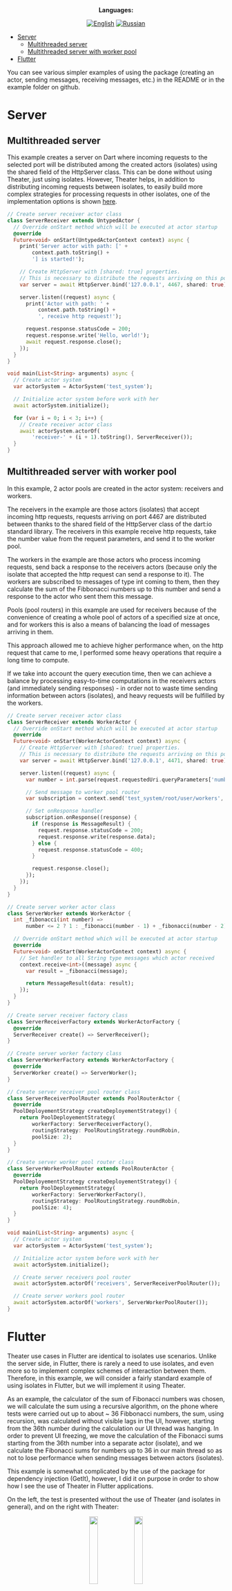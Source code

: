 <div align="center">

**Languages:**
  
[![English](https://img.shields.io/badge/Language-English-blue?style=?style=flat-square)](https://github.com/GlebBatykov/theater/tree/main/example/README.md)
[![Russian](https://img.shields.io/badge/Language-Russian-blue?style=?style=flat-square)](https://github.com/GlebBatykov/theater/tree/main/example/README.ru.md)
  
</div>  

- [Server](#server)
  - [Multithreaded server](#multithreaded-server)
  - [Multithreaded server with worker pool](#multithreaded-server-with-worker-pool)
- [Flutter](#flutter)

You can see various simpler examples of using the package (creating an actor, sending messages, receiving messages, etc.) in the README or in the example folder on github.

# Server

## Multithreaded server

This example creates a server on Dart where incoming requests to the selected port will be distributed among the created actors (isolates) using the shared field of the HttpServer class. This can be done without using Theater, just using isolates. However, Theater helps, in addition to distributing incoming requests between isolates, to easily build more complex strategies for processing requests in other isolates, one of the implementation options is shown [here](#multithreaded-server-with-worker-pool).

```dart
// Create server receiver actor class
class ServerReceiver extends UntypedActor {
  // Override onStart method which will be executed at actor startup
  @override
  Future<void> onStart(UntypedActorContext context) async {
    print('Server actor with path: [' +
        context.path.toString() +
        '] is started!');

    // Create HttpServer with [shared: true] properties.
    // This is necessary to distribute the requests arriving on this port among all actors (isolates) listening on it.
    var server = await HttpServer.bind('127.0.0.1', 4467, shared: true);

    server.listen((request) async {
      print('Actor with path: ' +
          context.path.toString() +
          ', receive http request!');

      request.response.statusCode = 200;
      request.response.write('Hello, world!');
      await request.response.close();
    });
  }
}

void main(List<String> arguments) async {
  // Create actor system
  var actorSystem = ActorSystem('test_system');

  // Initialize actor system before work with her
  await actorSystem.initialize();

  for (var i = 0; i < 3; i++) {
    // Create receiver actor class
    await actorSystem.actorOf(
        'receiver-' + (i + 1).toString(), ServerReceiver());
  }
}
```

## Multithreaded server with worker pool

In this example, 2 actor pools are created in the actor system: receivers and workers.

The receivers in the example are those actors (isolates) that accept incoming http requests, requests arriving on port 4467 are distributed between thanks to the shared field of the HttpServer class of the dart:io standard library. The receivers in this example receive http requests, take the number value from the request parameters, and send it to the worker pool.

The workers in the example are those actors who process incoming requests, send back a response to the receivers actors (because only the isolate that accepted the http request can send a response to it). The workers are subscribed to messages of type int coming to them, then they calculate the sum of the Fibbonacci numbers up to this number and send a response to the actor who sent them this message.

Pools (pool routers) in this example are used for receivers because of the convenience of creating a whole pool of actors of a specified size at once, and for workers this is also a means of balancing the load of messages arriving in them.

This approach allowed me to achieve higher performance when, on the http request that came to me, I performed some heavy operations that require a long time to compute.

If we take into account the query execution time, then we can achieve a balance by processing easy-to-time computations in the receivers actors (and immediately sending responses) - in order not to waste time sending information between actors (isolates), and heavy requests will be fulfilled by the workers.

```dart
// Create server receiver actor class
class ServerReceiver extends WorkerActor {
  // Override onStart method which will be executed at actor startup
  @override
  Future<void> onStart(WorkerActorContext context) async {
    // Create HttpServer with [shared: true] properties.
    // This is necessary to distribute the requests arriving on this port among all actors (isolates) listening on it.
    var server = await HttpServer.bind('127.0.0.1', 4471, shared: true);

    server.listen((request) async {
      var number = int.parse(request.requestedUri.queryParameters['number']!);

      // Send message to worker pool router
      var subscription = context.send('test_system/root/user/workers', number);

      // Set onResponse handler
      subscription.onResponse((response) {
        if (response is MessageResult) {
          request.response.statusCode = 200;
          request.response.write(response.data);
        } else {
          request.response.statusCode = 400;
        }

        request.response.close();
      });
    });
  }
}

// Create server worker actor class
class ServerWorker extends WorkerActor {
  int _fibonacci(int number) =>
      number <= 2 ? 1 : _fibonacci(number - 1) + _fibonacci(number - 2);

  // Override onStart method which will be executed at actor startup
  @override
  Future<void> onStart(WorkerActorContext context) async {
    // Set handler to all String type messages which actor received
    context.receive<int>((message) async {
      var result = _fibonacci(message);

      return MessageResult(data: result);
    });
  }
}

// Create server receiver factory class
class ServerReceiverFactory extends WorkerActorFactory {
  @override
  ServerReceiver create() => ServerReceiver();
}

// Create server worker factory class
class ServerWorkerFactory extends WorkerActorFactory {
  @override
  ServerWorker create() => ServerWorker();
}

// Create server receiver pool router class
class ServerReceiverPoolRouter extends PoolRouterActor {
  @override
  PoolDeployementStrategy createDeployementStrategy() {
    return PoolDeployementStrategy(
        workerFactory: ServerReceiverFactory(),
        routingStrategy: PoolRoutingStrategy.roundRobin,
        poolSize: 2);
  }
}

// Create server worker pool router class
class ServerWorkerPoolRouter extends PoolRouterActor {
  @override
  PoolDeployementStrategy createDeployementStrategy() {
    return PoolDeployementStrategy(
        workerFactory: ServerWorkerFactory(),
        routingStrategy: PoolRoutingStrategy.roundRobin,
        poolSize: 4);
  }
}

void main(List<String> arguments) async {
  // Create actor system
  var actorSystem = ActorSystem('test_system');

  // Initialize actor system before work with her
  await actorSystem.initialize();

  // Create server receivers pool router
  await actorSystem.actorOf('receivers', ServerReceiverPoolRouter());

  // Create server workers pool router
  await actorSystem.actorOf('workers', ServerWorkerPoolRouter());
}
```

# Flutter

Theater use cases in Flutter are identical to isolates use scenarios. Unlike the server side, in Flutter, there is rarely a need to use isolates, and even more so to implement complex schemes of interaction between them. Therefore, in this example, we will consider a fairly standard example of using isolates in Flutter, but we will implement it using Theater.

As an example, the calculator of the sum of Fibonacci numbers was chosen, we will calculate the sum using a recursive algorithm, on the phone where tests were carried out up to about ~ 36 Fibbonacci numbers, the sum, using recursion, was calculated without visible lags in the UI, however, starting from the 36th number during the calculation our UI thread was hanging. In order to prevent UI freezing, we move the calculation of the Fibonacci sums starting from the 36th number into a separate actor (isolate), and we calculate the Fibonacci sums for numbers up to 36 in our main thread so as not to lose performance when sending messages between actors (isolates).

This example is somewhat complicated by the use of the package for dependency injection (GetIt), however, I did it on purpose in order to show how I see the use of Theater in Flutter applications.

On the left, the test is presented without the use of Theater (and isolates in general), and on the right with Theater:

<div align="center">
  <img src="https://i.ibb.co/LPn96mP/In-Ui-Thread.gif" width="20%" display="inline-block"/>
  <img src="https://i.ibb.co/nQQVMc5/In-Other-Isolate.gif" width="20%" display="inline-block"/>
</div>

```dart
void main() async {
  // Initialize dependencies
  await InjectionContainer.initialize();

  // Run application
  runApp(const Application());
}

abstract class InjectionContainer {
  static Future<void> initialize() async {
    // Get [GetIt] instance
    var getIt = GetIt.instance;

    // Register dependency of [ActorSystem]
    getIt.registerLazySingletonAsync<ActorSystem>(() async {
      // Create actor system
      var system = ActorSystem('test_system');

      // Initialize actor system before work with her
      await system.initialize();

      return system;
    }, dispose: (system) async {
      // Dispose actor system
      await system.dispose();
    });

    // Register dependency of [LocalActorRef] with instance name 'test_actor_ref' to actor with name 'test_actor'
    getIt.registerLazySingletonAsync<LocalActorRef>(() async {
      // Get [ActorSystem] dependency for [GetIt]
      var system = await getIt.getAsync<ActorSystem>();

      // Create top-level actor in actor system with name 'test_actor'
      var ref = await system.actorOf('test_actor', TestActor());

      return ref;
    }, instanceName: 'test_actor_ref');
  }
}

// Create actor class
class TestActor extends UntypedActor {
  // Override onStart method which will be executed at actor startup
  @override
  Future<void> onStart(UntypedActorContext context) async {
    // Set handler to all int type messages which actor received
    context.receive<int>((message) async {
      // Calculate result
      var result = Fibonacci.calculate(message);

      // Send message result
      return MessageResult(data: result);
    });
  }
}

abstract class Fibonacci {
  static int calculate(int number) =>
      number <= 2 ? 1 : calculate(number - 1) + calculate(number - 2);
}

class Application extends StatelessWidget {
  const Application({Key? key}) : super(key: key);

  @override
  Widget build(BuildContext context) {
    return MaterialApp(
      title: 'flutter_theater_example_application',
      home: Scaffold(
        body: Container(
          margin: const EdgeInsets.all(50),
          child: Column(
            mainAxisAlignment: MainAxisAlignment.center,
            children: const [
              FibonacciCalculator(),
              Padding(
                  padding: EdgeInsets.only(top: 10),
                  child: SizedBox(
                    width: 200,
                    height: 150,
                    child: TestAnimation(),
                  ))
            ],
          ),
        ),
      ),
    );
  }
}

class FibonacciCalculator extends StatefulWidget {
  const FibonacciCalculator({Key? key}) : super(key: key);

  @override
  State<StatefulWidget> createState() => _FibonacciCalculatorState();
}

class _FibonacciCalculatorState extends State<FibonacciCalculator> {
  final TextEditingController _textEditingController = TextEditingController();

  late final LocalActorRef _ref;

  String _result = '';

  // Get dependency for [GetIt]
  Future<void> _initialize() async {
    // Get instance of [LocalActorRef] with name 'test_actor_ref'
    _ref = await GetIt.instance
        .getAsync<LocalActorRef>(instanceName: 'test_actor_ref');
  }

  @override
  Widget build(BuildContext context) {
    return FutureBuilder(
        future: _initialize(),
        builder: (context, snapshot) {
          return Center(
              child: Column(
                  mainAxisAlignment: MainAxisAlignment.center,
                  children: [
                const Text('Fibonacci calculator',
                    style: TextStyle(fontSize: 20)),
                TextFormField(
                    controller: _textEditingController,
                    keyboardType: TextInputType.number),
                Padding(
                  padding: const EdgeInsets.only(top: 20, bottom: 20),
                  child: ElevatedButton(
                      style: ButtonStyle(
                          minimumSize:
                              MaterialStateProperty.all(const Size(125, 50))),
                      onPressed: () async {
                        if (_textEditingController.text.isNotEmpty) {
                          var number = int.parse(_textEditingController.text);

                          late int result;

                          // Check number
                          if (number < 36) {
                            result = Fibonacci.calculate(number);
                          } else {
                            // Send message to actor
                            var subscription = _ref.send(number);

                            // Wait response from actor
                            var response = await subscription.stream.first;

                            result = (response as MessageResult).data;
                          }

                          setState(() {
                            // Set new state of _result
                            _result = result.toString();
                          });
                        } else {
                          // Show snack bar if field is empty
                          ScaffoldMessenger.of(context).showSnackBar(
                              const SnackBar(content: Text('Field is empty')));
                        }
                      },
                      child: const Text('Calculate',
                          style: TextStyle(fontSize: 16))),
                ),
                if (_result.isNotEmpty)
                  Text('Result: ' + _result,
                      style: const TextStyle(fontSize: 16))
              ]));
        });
  }
}

// Widget of animation
class TestAnimation extends StatefulWidget {
  const TestAnimation({Key? key}) : super(key: key);

  @override
  State<StatefulWidget> createState() => _TestAnimationState();
}

class _TestAnimationState extends State<TestAnimation>
    with TickerProviderStateMixin {
  late final AnimationController _animationController =
      AnimationController(vsync: this, duration: const Duration(seconds: 1))
        ..repeat(reverse: true);

  @override
  Widget build(BuildContext context) {
    return LayoutBuilder(builder: (context, constrains) {
      var biggest = constrains.biggest;

      return Stack(
        children: [
          PositionedTransition(
            rect: RelativeRectTween(
                    begin: RelativeRect.fromSize(
                        const Rect.fromLTWH(0, 0, 25, 25), biggest),
                    end: RelativeRect.fromSize(
                        Rect.fromLTWH(
                            biggest.width - 25, biggest.height - 25, 25, 25),
                        biggest))
                .animate(CurvedAnimation(
                    parent: _animationController, curve: Curves.ease)),
            child: Container(
              color: Colors.blue,
            ),
          )
        ],
      );
    });
  }
}
```
